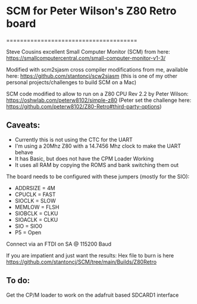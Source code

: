 # SCM for Peter Wilson's Z80 Retro board
======================================

Steve Cousins excellent Small Computer Monitor (SCM) from here: 
https://smallcomputercentral.com/small-computer-monitor-v1-3/

Modified with scm2sjasm cross compiler modifications from me, available here:
https://github.com/stantoncj/scw2sjasm
(this is one of my other personal projects/challenges to build SCM on a Mac)

SCM code modified to allow to run on a Z80 CPU Rev 2.2 by Peter Wilson:
https://oshwlab.com/peterw8102/simple-z80
(Peter set the challenge here: https://github.com/peterw8102/Z80-Retro#third-party-options)

Caveats:
--------
* Currently this is not using the CTC for the UART
* I'm using a 20Mhz Z80 with a 14.7456 Mhz clock to make the UART behave
* It has Basic, but does not have the CPM Loader Working
* It uses all RAM by copying the ROMS and bank switching them out

The board needs to be configured with these jumpers (mostly for the SIO):
* ADDRSIZE = 4M
* CPUCLK = FAST
* SIOCLK = SLOW
* MEMLOW = FLSH
* SIOBCLK = CLKU
* SIOACLK = CLKU
* SIO = SIO0
* P5 = Open

Connect via an FTDI on SA @ 115200 Baud

If you are impatient and just want the results: Hex file to burn is here
https://github.com/stantoncj/SCM/tree/main/Builds/Z80Retro

To do: 
------
Get the CP/M loader to work on the adafruit based SDCARD1 interface



